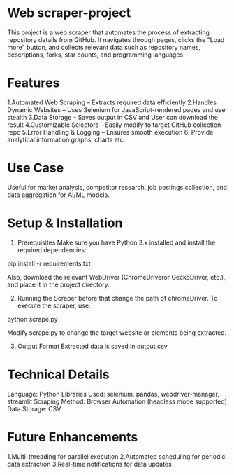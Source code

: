 # Web scraper-project
This project is a web scraper that automates the process of extracting repository details from GitHub. It navigates through pages, clicks the "Load more" button, and collects relevant data such as repository names, descriptions, forks, star counts, and programming languages.

# Features
1.Automated Web Scraping – Extracts required data efficiently
2.Handles Dynamic Websites – Uses Selenium for JavaScript-rendered pages and use stealth
3.Data Storage – Saves output in CSV and User can download the result
4.Customizable Selectors – Easily modify to target GitHub collection repo
5.Error Handling & Logging – Ensures smooth execution
6. Provide analytical information graphs, charts etc.

# Use Case

Useful for market analysis, competitor research, job postings collection, and data aggregation for AI/ML models.

# Setup & Installation

1. Prerequisites
Make sure you have Python 3.x installed and install the required dependencies:

pip install -r requirements.txt

Also, download the relevant WebDriver (ChromeDriveror GeckoDriver, etc.), and place it in the project directory.

2. Running the Scraper
before that change the path of chromeDriver.
To execute the scraper, use:

python scrape.py

Modify scrape.py to change the target website or elements being extracted.

3. Output Format
Extracted data is saved in output.csv

# Technical Details

Language: Python
Libraries Used: selenium, pandas, webdriver-manager, streamlit
Scraping Method: Browser Automation (headless mode supported)
Data Storage: CSV 

# Future Enhancements
 1.Multi-threading for parallel execution
 2.Automated scheduling for periodic data extraction
 3.Real-time notifications for data updates

